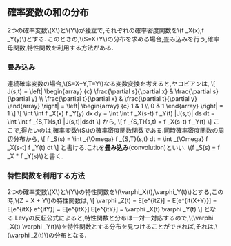 ## 確率変数の和の分布
2つの確率変数\\(X\\)と\\(Y\\)が独立で,それぞれの確率密度関数を\\(f _X(x),f _Y(y)\\)とする.
このときの,\\(S=X+Y\\)の分布を求める場合,畳み込みを行う,確率母関数,特性関数を利用する方法がある.

### 畳み込み

連続確率変数の場合,\\(S=X+Y,T=Y\\)なる変数変換を考えると,ヤコビアンは,
\\[
	J(s,t) = \left|
		\begin{array} {c}
			\frac{\partial s}{\partial x} & \frac{\partial s}{\partial y} \\\\
			\frac{\partial t}{\partial x} & \frac{\partial t}{\partial y}
		\end{array} \right|
		= \left|
		\begin{array} {c}
			1 &  1 \\\\
			0 &  1
		\end{array} \right| = 1
\\]
\\[
	\int \int f _X(x) f _Y(y) dx dy = \int \int f _X(s-t) f _Y(t) |J(s,t)| ds dt = \int \int f _{S,T}(s,t) |J(s,t)|dsdt
\\]
から,
\\[
	f _{S,T}(s,t) = f _X(s-t) f _Y(t)
\\]
ここで,得たいのは,確率変数\\(S\\)の確率密度関数関数である.同時確率密度関数の周辺分布から,
\\[
	f _S(s) = \int _{\Omega} f _{S,T}(s,t) dt = \int _{\Omega} f _X(s-t) f _Y(t)  dt
\\]
と書ける.これを**畳み込み**(convolution)といい. \\(f _S(s) = f _X * f _Y(s)\\)と書く.

### 特性関数を利用する方法

2つの確率変数\\(X\\)と\\(Y\\)の特性関数を\\(\varphi_X(t),\varphi_Y(t)\\)とする,この時,\\(Z = X + Y\\)の特性関数は,
\\[
	\varphi _Z(t) = E[e^{itZ}] = E[e^{it(X+Y)}] = E[e^{itX} e^{itY}] = E[e^{itX}] E[e^{itY}] = \varphi _X(t) \varphi _Y(t)
\\]
となる.Levyの反転公式によると,特性関数と分布は一対一対応するので,\\(\varphi _X(t) \varphi _Y(t)\\)を特性関数とする分布を見つけることができれば,それは,\\(\varphi _Z(t)\\)の分布となる.
